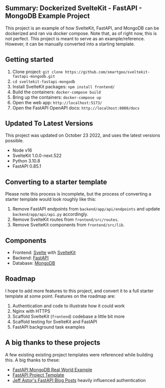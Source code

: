 ## Summary: Dockerized SvelteKit - FastAPI - MongoDB Example Project
This project is an example of how SvelteKit, FastAPI, and MongoDB can be dockerized and ran via docker compose. Note that, as of right now, this is not perfect. This project is meant to serve as an example/reference. However, it can be manually converted into a starting template. 

## Getting started
1. Clone project: `git clone https://github.com/smartgoo/sveltekit-fastapi-mongodb.git`
2. `cd sveltekit-fastapi-mongodb`
3. Install SvelteKit packages: `npm install frontend/`
4. Build the containers: `docker-compose build`
5. Bring up the containers: `docker-compose up`
6. Open the web app: `http://localhost:5173/`
7. Open the FastAPI OpenAPI docs: `http://localhost:8000/docs`

## Updated To Latest Versions
This project was updated on October 23 2022, and uses the latest versions possible. 
- Node v16
- SvelteKit 1.0.0-next.522
- Python 3.10.8
- FastAPI 0.85.1

## Converting to a starter template
Please note this process is incomplete, but the process of converting a starter template would look roughly like this:
1. Remove FastAPI endpoints from `backend/app/api/endpoints` and update `backend/app/api/api.py` accordingly. 
2. Remove SvelteKit routes from `frontend/src/routes`.
3. Remove SvelteKit components from `frontend/src/lib`.

## Components
- Frontend: [Svelte](https://svelte.dev/) with [SvelteKit](https://kit.svelte.dev/)
- Backend: [FastAPI](https://fastapi.tiangolo.com/)
- Database: [MongoDB](https://www.mongodb.com/)

## Roadmap
I hope to add more features to this project, and convert it to a full starter template at some point. Features on the roadmap are:
1. Authentication and code to illustrate how it could work
2. Nginx with HTTPS
3. Scaffold SvelteKit (`frontend`) codebase a little bit more
4. Scaffold testing for SvelteKit and FastAPI
5. FastAPI background task examples 

## A big thanks to these projects
A few existing existing project templates were referenced while building this. A big thanks to these:
- [FastAPI MongoDB Real World Example](https://github.com/markqiu/fastapi-mongodb-realworld-example-app)
- [FastAPI Project Template](https://fastapi.tiangolo.com/project-generation/)
- [Jeff Astor's FastAPI Blog Posts](https://www.jeffastor.com/blog/designing-a-robust-user-model-in-a-fastapi-app) heavily influenced authentication
